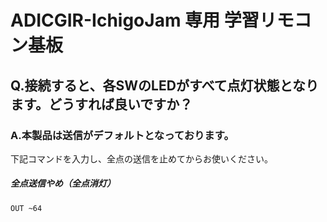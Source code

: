 # ADICGIR-IchigoJam 専用 学習リモコン基板

## Q.接続すると、各SWのLEDがすべて点灯状態となります。どうすれば良いですか？

### A.本製品は送信がデフォルトとなっております。
下記コマンドを入力し、全点の送信を止めてからお使いください。  
##### 全点送信やめ（全点消灯）
```
OUT ~64
```
